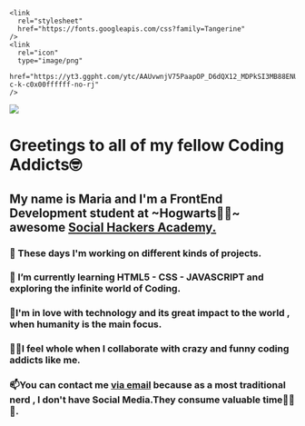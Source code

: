 <!DOCTYPE html>
<html lang="en">
  <head>
    <meta charset="UTF-8" />
    <meta name="viewport" content="width=device-width, initial-scale=1.0" />
    
    <link
      rel="stylesheet"
      href="https://fonts.googleapis.com/css?family=Tangerine"
    />
    <link
      rel="icon"
      type="image/png"
      href="https://yt3.ggpht.com/ytc/AAUvwnjV75PaapOP_D6dQX12_MDPkSI3MB88ENUP73t5=s900-c-k-c0x00ffffff-no-rj"
    />
    
  </head>
  <body>
    <div class="container">
      <img src="https://i.pinimg.com/originals/73/36/d7/7336d75e527acb303e9a14fa2ce20e81.gif">
      <h1>Greetings to all of my fellow Coding Addicts🤓</h1>
      <h2>
        My name is Maria and I'm a FrontEnd Development student at ~Hogwarts🧙‍♂️~
        awesome
        <a href="https://socialhackersacademy.org">Social Hackers Academy.</a>
      </h2>
      <h3>🔭 These days I'm working on different kinds of projects.</h3>
      <h3>
        🌱 I’m currently learning HTML5 - CSS - JAVASCRIPT and exploring the
        infinite world of Coding.
      </h3>
      <h3>
        💞I'm in love with technology and its great impact to the world , when
        humanity is the main focus.
      </h3>
      <h3>
        👯‍♀️I feel whole when I collaborate with crazy and funny coding addicts
        like me.
      </h3>
      <h3>
        📫You can contact me
        <a href="mailto:mbarkouzou@gmail.com"> via email</a> because as a most
        traditional nerd , I don't have Social Media.They consume valuable
        time🙈🙉🙊.
      </h3>
    </div>
  </body>
</html>
